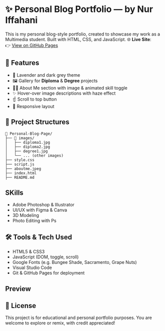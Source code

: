 # ✨ Personal Blog Portfolio — by Nur Iffahani

This is my personal blog-style portfolio, created to showcase my work as a Multimedia student. Built with HTML, CSS, and JavaScript.
🌐 **Live Site**:  
👉 [View on GitHub Pages](https://smartyhanipins.github.io/Personal-Blog-Page/)


## 🎨 Features

- 💜 Lavender and dark grey theme
- 🖼 Gallery for **Diploma** & **Degree** projects
- 🧍‍♀️ About Me section with image & animated skill toggle
- ✨ Hover-over image descriptions with haze effect
- ☝️ Scroll to top button
- 📱 Responsive layout

## 📁 Project Structures

```
📁 Personal-Blog-Page/
├── 📁 images/
│   ├── diploma1.jpg
│   ├── diploma2.jpg
│   ├── degree1.jpg
│   └── ... (other images)
├── style.css
├── script.js
├── aboutme.jpeg
├── index.html
├── README.md

```

## SKills
- Adobe Photoshop & Illustrator
- UI/UX with Figma & Canva
- 3D Modeling 
- Photo Editing with Ps


## 🛠️ Tools & Tech Used

- HTML5 & CSS3
- JavaScript (DOM, toggle, scroll)
- Google Fonts (e.g. Bungee Shade, Sacramento, Grape Nuts)
- Visual Studio Code
- Git & GitHub Pages for deployment

## Preview



## 📃 License

This project is for educational and personal portfolio purposes. You are welcome to explore or remix, with credit appreciated!

